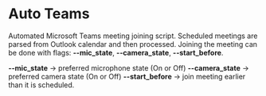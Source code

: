# **Auto Teams**
Automated Microsoft Teams meeting joining script. Scheduled meetings are parsed from Outlook calendar and then processed. Joining the meeting can be done with flags: **--mic_state**, **--camera_state**, **--start_before**.

**--mic_state** -> preferred microphone state (On or Off)
**--camera_state** -> preferred camera state (On or Off)
**--start_before** -> join meeting earlier than it is scheduled.

